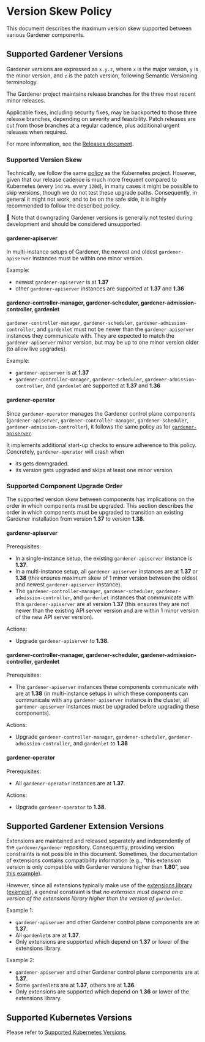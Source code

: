 # Version Skew Policy

This document describes the maximum version skew supported between various Gardener components.

## Supported Gardener Versions

Gardener versions are expressed as `x.y.z`, where `x` is the major version, `y` is the minor version, and `z` is the patch version, following Semantic Versioning terminology.

The Gardener project maintains release branches for the three most recent minor releases.

Applicable fixes, including security fixes, may be backported to those three release branches, depending on severity and feasibility.
Patch releases are cut from those branches at a regular cadence, plus additional urgent releases when required.

For more information, see the [Releases document](../development/process.md#releases).

### Supported Version Skew

Technically, we follow the same [policy](https://kubernetes.io/releases/version-skew-policy/) as the Kubernetes project.
However, given that our release cadence is much more frequent compared to Kubernetes (every `14d` vs. every `120d`), in many cases it might be possible to skip versions, though we do not test these upgrade paths.
Consequently, in general it might not work, and to be on the safe side, it is highly recommended to follow the described policy.

🚨 Note that downgrading Gardener versions is generally not tested during development and should be considered unsupported.

#### gardener-apiserver

In multi-instance setups of Gardener, the newest and oldest `gardener-apiserver` instances must be within one minor version.

Example:

- newest `gardener-apiserver` is at **1.37**
- other `gardener-apiserver` instances are supported at **1.37** and **1.36**

#### gardener-controller-manager, gardener-scheduler, gardener-admission-controller, gardenlet

`gardener-controller-manager`, `gardener-scheduler`, `gardener-admission-controller`, and `gardenlet` must not be newer than the `gardener-apiserver` instances they communicate with.
They are expected to match the `gardener-apiserver` minor version, but may be up to one minor version older (to allow live upgrades).

Example:

- `gardener-apiserver` is at **1.37**
- `gardener-controller-manager`, `gardener-scheduler`, `gardener-admission-controller`, and `gardenlet` are supported at **1.37** and **1.36**

#### gardener-operator

Since `gardener-operator` manages the Gardener control plane components (`gardener-apiserver`, `gardener-controller-manager`, `gardener-scheduler`, `gardener-admission-controller`), it follows the same policy as for [`gardener-apiserver`](#gardener-apiserver).

It implements additional start-up checks to ensure adherence to this policy.
Concretely, `gardener-operator` will crash when

- its gets downgraded.
- its version gets upgraded and skips at least one minor version.

### Supported Component Upgrade Order

The supported version skew between components has implications on the order in which components must be upgraded.
This section describes the order in which components must be upgraded to transition an existing Gardener installation from version **1.37** to version **1.38**.

#### gardener-apiserver

Prerequisites:

- In a single-instance setup, the existing `gardener-apiserver` instance is **1.37**.
- In a multi-instance setup, all `gardener-apiserver` instances are at **1.37** or **1.38** (this ensures maximum skew of 1 minor version between the oldest and newest `gardener-apiserver` instance).
- The `gardener-controller-manager`, `gardener-scheduler`, `gardener-admission-controller`, and `gardenlet` instances that communicate with this `gardener-apiserver` are at version **1.37** (this ensures they are not newer than the existing API server version and are within 1 minor version of the new API server version).

Actions:

- Upgrade `gardener-apiserver` to **1.38**.

#### gardener-controller-manager, gardener-scheduler, gardener-admission-controller, gardenlet

Prerequisites:

- The `gardener-apiserver` instances these components communicate with are at **1.38** (in multi-instance setups in which these components can communicate with any `gardener-apiserver` instance in the cluster, all `gardener-apiserver` instances must be upgraded before upgrading these components).

Actions:

- Upgrade `gardener-controller-manager`, `gardener-scheduler`, `gardener-admission-controller`, and `gardenlet` to **1.38**

#### gardener-operator

Prerequisites:

- All `gardener-operator` instances are at **1.37**.

Actions:

- Upgrade `gardener-operator` to **1.38**.

## Supported Gardener Extension Versions

Extensions are maintained and released separately and independently of the `gardener/gardener` repository.
Consequently, providing version constraints is not possible in this document.
Sometimes, the documentation of extensions contains compatibility information (e.g., "this extension version is only compatible with Gardener versions higher than **1.80**", see [this example](https://github.com/gardener/gardener-extension-provider-aws#compatibility)).

However, since all extensions typically make use of the [extensions library](../../extensions) ([example](https://github.com/gardener/gardener-extension-provider-aws/blob/cb96b60c970c2e20615dffb3018dc0571cab764d/go.mod#L12)), a general constraint is that _no extension must depend on a version of the extensions library higher than the version of `gardenlet`_.

Example 1:

- `gardener-apiserver` and other Gardener control plane components are at **1.37**.
- All `gardenlet`s are at **1.37**.
- Only extensions are supported which depend on **1.37** or lower of the extensions library.

Example 2:

- `gardener-apiserver` and other Gardener control plane components are at **1.37**.
- Some `gardenlet`s are at **1.37**, others are at **1.36**.
- Only extensions are supported which depend on **1.36** or lower of the extensions library.

## Supported Kubernetes Versions

Please refer to [Supported Kubernetes Versions](../usage/supported_k8s_versions.md).
